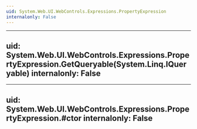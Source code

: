```yaml
---
uid: System.Web.UI.WebControls.Expressions.PropertyExpression
internalonly: False
---
```


---
uid: System.Web.UI.WebControls.Expressions.PropertyExpression.GetQueryable(System.Linq.IQueryable)
internalonly: False
---

---
uid: System.Web.UI.WebControls.Expressions.PropertyExpression.#ctor
internalonly: False
---
